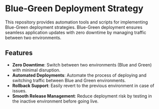 # Blue-Green Deployment Strategy

This repository provides automation tools and scripts for implementing Blue-Green deployment strategies. Blue-Green deployment ensures seamless application updates with zero downtime by managing traffic between two environments.

## Features

- **Zero Downtime**: Switch between two environments (Blue and Green) with minimal disruption.
- **Automated Deployments**: Automate the process of deploying and switching traffic between Blue and Green environments.
- **Rollback Support**: Easily revert to the previous environment in case of issues.
- **Smooth Release Management**: Reduce deployment risk by testing in the inactive environment before going live.
